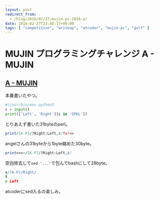 ```yaml
---
layout: post
redirect_from:
  - /blog/2016/02/27/mujin-pc-2016-a/
date: 2016-02-27T23:48:17+09:00
tags: [ "competitive", "writeup", "atcoder", "mujin-pc", "golf" ]
---
```


# MUJIN プログラミングチャレンジ A - MUJIN

## [A - MUJIN](https://beta.atcoder.jp/contests/mujin-pc-2016/tasks/mujin_pc_2016_a)

本番書いたやつ。

``` python
#!/usr/bin/env python3
c = input()
print(['Left', 'Right'][c in 'OPKL'])
```

とりあえず書いた31byteのperl。

``` perl
print/[K-P]/?Right:Left,$/for<>
```

angelさんの31byteから1byte縮めた30byte。

``` perl
print<>=~/[K-P]/?Right:Left,$/
```

空白除去して`sed '...'`で包んでbashにして28byte。

``` sed
s/[K-P]/Right/
t
c Left
```

atcoderにsed入るの楽しみ。
